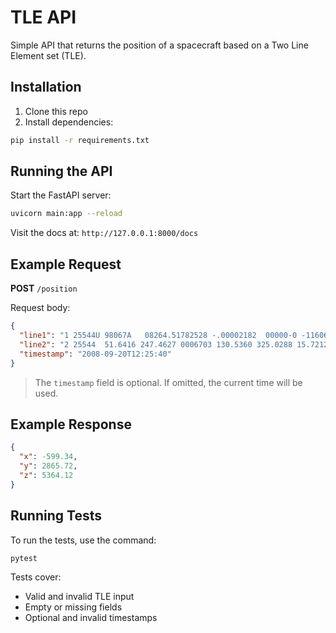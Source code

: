 # TLE API

Simple API that returns the position of a spacecraft based on a Two Line Element set (TLE).

## Installation

1. Clone this repo
2. Install dependencies:

```bash
pip install -r requirements.txt
```

## Running the API

Start the FastAPI server:

```bash
uvicorn main:app --reload
```

Visit the docs at: `http://127.0.0.1:8000/docs`

## Example Request

**POST** `/position`

Request body:

```json
{
  "line1": "1 25544U 98067A   08264.51782528 -.00002182  00000-0 -11606-4 0  2927",
  "line2": "2 25544  51.6416 247.4627 0006703 130.5360 325.0288 15.72125391563537",
  "timestamp": "2008-09-20T12:25:40"
}
```

> The `timestamp` field is optional. If omitted, the current time will be used.

## Example Response

```json
{
  "x": -599.34,
  "y": 2865.72,
  "z": 5364.12
}
```

## Running Tests

To run the tests, use the command:

```bash
pytest
```

Tests cover:

- Valid and invalid TLE input
- Empty or missing fields
- Optional and invalid timestamps

